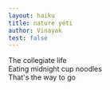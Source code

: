 ```yaml
---
layout: haiku
title: nature yeti
author: Vinayak
test: false
---
```


The collegiate life <br>
Eating midnight cup noodles <br>
That's the way to go <br>
